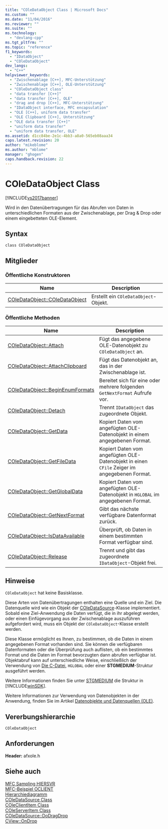 ```yaml
---
title: "COleDataObject Class | Microsoft Docs"
ms.custom: ""
ms.date: "11/04/2016"
ms.reviewer: ""
ms.suite: ""
ms.technology: 
  - "devlang-cpp"
ms.tgt_pltfrm: ""
ms.topic: "reference"
f1_keywords: 
  - "IDataObject"
  - "COleDataObject"
dev_langs: 
  - "C++"
helpviewer_keywords: 
  - "Zwischenablage [C++], MFC-Unterstützung"
  - "Zwischenablage [C++], OLE-Unterstützung"
  - "COleDataObject class"
  - "data transfer [C++]"
  - "data transfer [C++], OLE"
  - "drag and drop [C++], MFC-Unterstützung"
  - "IDataObject interface, MFC encapsulation"
  - "OLE [C++], uniform data transfer"
  - "OLE Clipboard [C++], Unterstützung"
  - "OLE data transfer [C++]"
  - "uniform data transfer"
  - "uniform data transfer, OLE"
ms.assetid: d1cc84be-2e1c-4bb3-a8a0-565eb08aaa34
caps.latest.revision: 20
author: "mikeblome"
ms.author: "mblome"
manager: "ghogen"
caps.handback.revision: 22
---
```

# COleDataObject Class
[!INCLUDE[vs2017banner](../../assembler/inline/includes/vs2017banner.md)]

Wird in den Datenübertragungen für das Abrufen von Daten in unterschiedlichen Formaten aus der Zwischenablage, per Drag & Drop oder einem eingebetteten OLE\-Element.  
  
## Syntax  
  
```  
class COleDataObject  
```  
  
## Mitglieder  
  
### Öffentliche Konstruktoren  
  
|Name|Description|  
|----------|-----------------|  
|[COleDataObject::COleDataObject](../Topic/COleDataObject::COleDataObject.md)|Erstellt ein `COleDataObject`\-Objekt.|  
  
### Öffentliche Methoden  
  
|Name|Description|  
|----------|-----------------|  
|[COleDataObject::Attach](../Topic/COleDataObject::Attach.md)|Fügt das angegebene OLE\-Datenobjekt zu `COleDataObject` an.|  
|[COleDataObject::AttachClipboard](../Topic/COleDataObject::AttachClipboard.md)|Fügt das Datenobjekt an, das in der Zwischenablage ist.|  
|[COleDataObject::BeginEnumFormats](../Topic/COleDataObject::BeginEnumFormats.md)|Bereitet sich für eine oder mehrere folgenden `GetNextFormat` Aufrufe vor.|  
|[COleDataObject::Detach](../Topic/COleDataObject::Detach.md)|Trennt `IDataObject` das zugeordnete Objekt.|  
|[COleDataObject::GetData](../Topic/COleDataObject::GetData.md)|Kopiert Daten vom angefügten OLE\-Datenobjekt in einem angegebenen Format.|  
|[COleDataObject::GetFileData](../Topic/COleDataObject::GetFileData.md)|Kopiert Daten vom angefügten OLE\-Datenobjekt in einen `CFile` Zeiger im angegebenen Format.|  
|[COleDataObject::GetGlobalData](../Topic/COleDataObject::GetGlobalData.md)|Kopiert Daten vom angefügten OLE\-Datenobjekt in `HGLOBAL` im angegebenen Format.|  
|[COleDataObject::GetNextFormat](../Topic/COleDataObject::GetNextFormat.md)|Gibt das nächste verfügbare Datenformat zurück.|  
|[COleDataObject::IsDataAvailable](../Topic/COleDataObject::IsDataAvailable.md)|Überprüft, ob Daten in einem bestimmten Format verfügbar sind.|  
|[COleDataObject::Release](../Topic/COleDataObject::Release.md)|Trennt und gibt das zugeordnete `IDataObject`\-Objekt frei.|  
  
## Hinweise  
 `COleDataObject` hat keine Basisklasse.  
  
 Diese Arten von Datenübertragungen enthalten eine Quelle und ein Ziel.  Die Datenquelle wird wie ein Objekt der [COleDataSource](../../mfc/reference/coledatasource-class.md)\-Klasse implementiert.  Sobald eine Ziel\-Anwendung die Daten verfügt, die in ihr abgelegt werden, oder einen Einfügevorgang aus der Zwischenablage auszuführen aufgefordert wird, muss ein Objekt der `COleDataObject`\-Klasse erstellt werden.  
  
 Diese Klasse ermöglicht es Ihnen, zu bestimmen, ob die Daten in einem angegebenen Format vorhanden sind.  Sie können die verfügbaren Datenformaten oder die Überprüfung auch auflisten, ob ein bestimmtes Format und die Daten im Format bevorzugten dann abrufen verfügbar ist.  Objektabruf kann auf unterschiedliche Weise, einschließlich der Verwendung von [Die C\-Datei](../../mfc/reference/cfile-class.md), `HGLOBAL` oder einer **STGMEDIUM**\-Struktur ausgeführt werden.  
  
 Weitere Informationen finden Sie unter [STGMEDIUM](http://msdn.microsoft.com/library/windows/desktop/ms683812) die Struktur in [!INCLUDE[winSDK](../../atl/includes/winsdk_md.md)].  
  
 Weitere Informationen zur Verwendung von Datenobjekten in der Anwendung, finden Sie im Artikel [Datenobjekte und Datenquellen \(OLE\)](../../mfc/data-objects-and-data-sources-ole.md).  
  
## Vererbungshierarchie  
 `COleDataObject`  
  
## Anforderungen  
 **Header:**  afxole.h  
  
## Siehe auch  
 [MFC Sampling HIERSVR](../../top/visual-cpp-samples.md)   
 [MFC\-Beispiel OCLIENT](../../top/visual-cpp-samples.md)   
 [Hierarchiediagramm](../../mfc/hierarchy-chart.md)   
 [COleDataSource Class](../../mfc/reference/coledatasource-class.md)   
 [COleClientItem Class](../../mfc/reference/coleclientitem-class.md)   
 [COleServerItem Class](../../mfc/reference/coleserveritem-class.md)   
 [COleDataSource::DoDragDrop](../Topic/COleDataSource::DoDragDrop.md)   
 [CView::OnDrop](../Topic/CView::OnDrop.md)